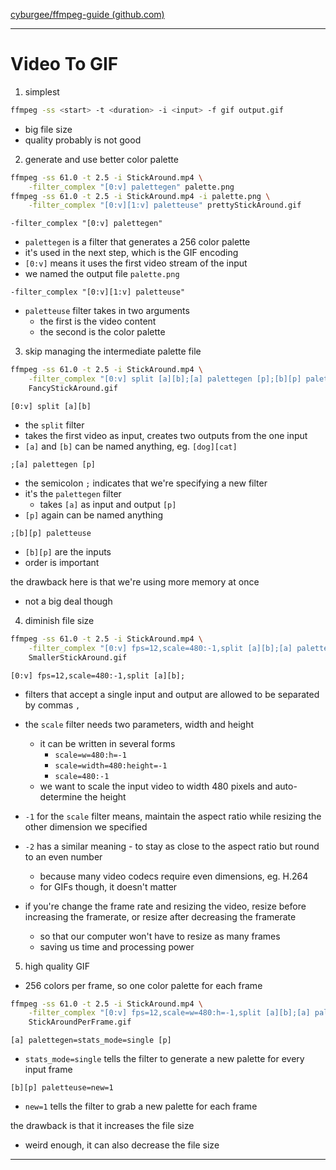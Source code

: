[cyburgee/ffmpeg-guide (github.com)](https://github.com/cyburgee/ffmpeg-guide)
___

# Video To GIF

1. simplest
```bash
ffmpeg -ss <start> -t <duration> -i <input> -f gif output.gif
```
* big file size
* quality probably is not good


2. generate and use better color palette
```bash
ffmpeg -ss 61.0 -t 2.5 -i StickAround.mp4 \
	-filter_complex "[0:v] palettegen" palette.png
ffmpeg -ss 61.0 -t 2.5 -i StickAround.mp4 -i palette.png \
	-filter_complex "[0:v][1:v] paletteuse" prettyStickAround.gif
```

`-filter_complex "[0:v] palettegen"`
* `palettegen` is a filter that generates a 256 color palette
* it's used in the next step, which is the GIF encoding
* `[0:v]` means it uses the first video stream of the input
* we named the output file `palette.png`

`-filter_complex "[0:v][1:v] paletteuse"`
* `paletteuse` filter takes in two arguments
	* the first is the video content
	* the second is the color palette


3. skip managing the intermediate palette file
```bash
ffmpeg -ss 61.0 -t 2.5 -i StickAround.mp4 \
	-filter_complex "[0:v] split [a][b];[a] palettegen [p];[b][p] paletteuse" \
	FancyStickAround.gif
```

`[0:v] split [a][b]`
* the `split` filter
* takes the first video as input, creates two outputs from the one input
* `[a]` and `[b]` can be named anything, eg. `[dog][cat]`

`;[a] palettegen [p]`
* the semicolon `;` indicates that we're specifying a new filter
* it's the `palettegen` filter
	* takes `[a]` as input and output `[p]`
* `[p]` again can be named anything

`;[b][p] paletteuse`
* `[b][p]` are the inputs
* order is important

the drawback here is that we're using more memory at once
* not a big deal though


4. diminish file size
```bash
ffmpeg -ss 61.0 -t 2.5 -i StickAround.mp4 \
	-filter_complex "[0:v] fps=12,scale=480:-1,split [a][b];[a] palettegen [p];[b][p] paletteuse" \
	SmallerStickAround.gif
```

`[0:v] fps=12,scale=480:-1,split [a][b];`
* filters that accept a single input and output are allowed to be separated by commas `,`
* the `scale` filter needs two parameters, width and height
	* it can be written in several forms
		* `scale=w=480:h=-1`
		* `scale=width=480:height=-1`
		* `scale=480:-1`
	* we want to scale the input video to width 480 pixels and auto-determine the height

* `-1` for the `scale` filter means, maintain the aspect ratio while resizing the other dimension we specified
* `-2` has a similar meaning - to stay as close to the aspect ratio but round to an even number
	* because many video codecs require even dimensions, eg. H.264
	* for GIFs though, it doesn't matter

* if you're change the frame rate and resizing the video, resize before increasing the framerate, or resize after decreasing the framerate
	* so that our computer won't have to resize as many frames
	* saving us time and processing power


5. high quality GIF
* 256 colors per frame, so one color palette for each frame
```bash
ffmpeg -ss 61.0 -t 2.5 -i StickAround.mp4 \
	-filter_complex "[0:v] fps=12,scale=w=480:h=-1,split [a][b];[a] palettegen=stats_mode=single [p];[b][p] paletteuse=new=1" \
	StickAroundPerFrame.gif
```

`[a] palettegen=stats_mode=single [p]`
* `stats_mode=single` tells the filter to generate a new palette for every input frame

`[b][p] paletteuse=new=1`
* `new=1` tells the filter to grab a new palette for each frame

the drawback is that it increases the file size
* weird enough, it can also decrease the file size
___
